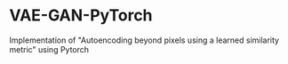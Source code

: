# VAE-GAN-PyTorch
Implementation of "Autoencoding beyond pixels using a learned similarity metric" using Pytorch
